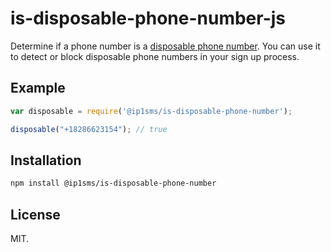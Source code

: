 is-disposable-phone-number-js
=============================

Determine if a phone number is a [disposable phone number](https://en.wikipedia.org/wiki/Disposable_numbers). You can use it to detect or block disposable phone numbers in your sign up process.

Example
-------

```javascript
var disposable = require('@ip1sms/is-disposable-phone-number');

disposable("+18286623154"); // true
```

Installation
------------

```sh
npm install @ip1sms/is-disposable-phone-number
```

License
-------

MIT.
